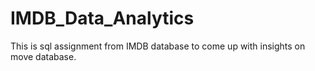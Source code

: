 # IMDB_Data_Analytics
This is sql assignment from IMDB database to come up with insights on move database.
